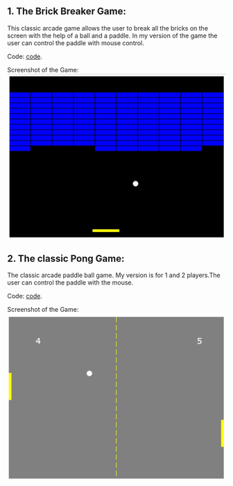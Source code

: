 ## 1. The Brick Breaker Game:
This classic arcade game allows the user to break all the bricks on the screen with the help of a ball and a paddle. In my version of the game the user can control the paddle with mouse control.  

Code: [code](https://github.com/chaitanya6761/HTML-5-Canvas-Game-Development/blob/master/Brick%20Game/brick.html).

Screenshot of the Game:
![2048](https://raw.githubusercontent.com/chaitanya6761/HTML-5-Canvas-Game-Development/master/Brick%20Game/brick.JPG)



## 2. The classic Pong Game:
The classic arcade paddle ball game. My version is for 1 and 2 players.The user can control the paddle with the mouse.

Code: [code](https://github.com/chaitanya6761/HTML-5-Canvas-Game-Development/tree/master/Pong).

Screenshot of the Game:
![2048](https://raw.githubusercontent.com/chaitanya6761/HTML-5-Canvas-Game-Development/master/Pong/pong.JPG)
